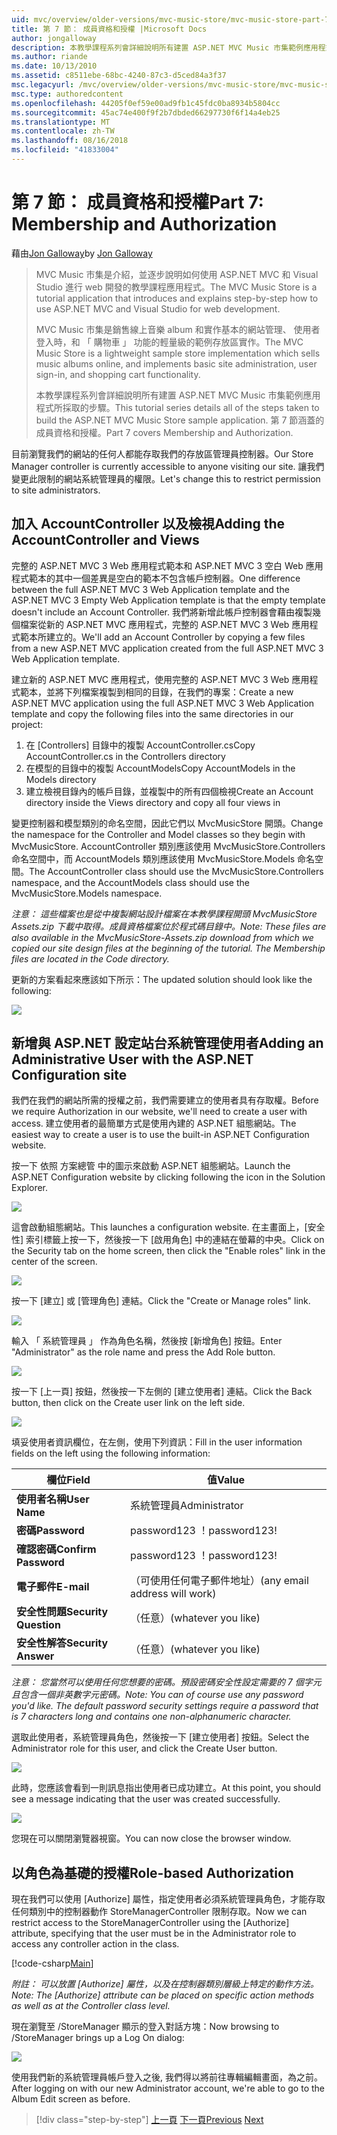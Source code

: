 ```yaml
---
uid: mvc/overview/older-versions/mvc-music-store/mvc-music-store-part-7
title: 第 7 節： 成員資格和授權 |Microsoft Docs
author: jongalloway
description: 本教學課程系列會詳細說明所有建置 ASP.NET MVC Music 市集範例應用程式所採取的步驟。 第 7 節涵蓋的成員資格和授權。
ms.author: riande
ms.date: 10/13/2010
ms.assetid: c8511ebe-68bc-4240-87c3-d5ced84a3f37
msc.legacyurl: /mvc/overview/older-versions/mvc-music-store/mvc-music-store-part-7
msc.type: authoredcontent
ms.openlocfilehash: 44205f0ef59e00ad9fb1c45fdc0ba8934b5804cc
ms.sourcegitcommit: 45ac74e400f9f2b7dbded66297730f6f14a4eb25
ms.translationtype: MT
ms.contentlocale: zh-TW
ms.lasthandoff: 08/16/2018
ms.locfileid: "41833004"
---
```

<a name="part-7-membership-and-authorization"></a><span data-ttu-id="e2d51-104">第 7 節： 成員資格和授權</span><span class="sxs-lookup"><span data-stu-id="e2d51-104">Part 7: Membership and Authorization</span></span>
====================
<span data-ttu-id="e2d51-105">藉由[Jon Galloway](https://github.com/jongalloway)</span><span class="sxs-lookup"><span data-stu-id="e2d51-105">by [Jon Galloway](https://github.com/jongalloway)</span></span>

> <span data-ttu-id="e2d51-106">MVC Music 市集是介紹，並逐步說明如何使用 ASP.NET MVC 和 Visual Studio 進行 web 開發的教學課程應用程式。</span><span class="sxs-lookup"><span data-stu-id="e2d51-106">The MVC Music Store is a tutorial application that introduces and explains step-by-step how to use ASP.NET MVC and Visual Studio for web development.</span></span>  
>   
> <span data-ttu-id="e2d51-107">MVC Music 市集是銷售線上音樂 album 和實作基本的網站管理、 使用者登入時，和 「 購物車 」 功能的輕量級的範例存放區實作。</span><span class="sxs-lookup"><span data-stu-id="e2d51-107">The MVC Music Store is a lightweight sample store implementation which sells music albums online, and implements basic site administration, user sign-in, and shopping cart functionality.</span></span>  
>   
> <span data-ttu-id="e2d51-108">本教學課程系列會詳細說明所有建置 ASP.NET MVC Music 市集範例應用程式所採取的步驟。</span><span class="sxs-lookup"><span data-stu-id="e2d51-108">This tutorial series details all of the steps taken to build the ASP.NET MVC Music Store sample application.</span></span> <span data-ttu-id="e2d51-109">第 7 節涵蓋的成員資格和授權。</span><span class="sxs-lookup"><span data-stu-id="e2d51-109">Part 7 covers Membership and Authorization.</span></span>


<span data-ttu-id="e2d51-110">目前瀏覽我們的網站的任何人都能存取我們的存放區管理員控制器。</span><span class="sxs-lookup"><span data-stu-id="e2d51-110">Our Store Manager controller is currently accessible to anyone visiting our site.</span></span> <span data-ttu-id="e2d51-111">讓我們變更此限制的網站系統管理員的權限。</span><span class="sxs-lookup"><span data-stu-id="e2d51-111">Let's change this to restrict permission to site administrators.</span></span>

## <a name="adding-the-accountcontroller-and-views"></a><span data-ttu-id="e2d51-112">加入 AccountController 以及檢視</span><span class="sxs-lookup"><span data-stu-id="e2d51-112">Adding the AccountController and Views</span></span>

<span data-ttu-id="e2d51-113">完整的 ASP.NET MVC 3 Web 應用程式範本和 ASP.NET MVC 3 空白 Web 應用程式範本的其中一個差異是空白的範本不包含帳戶控制器。</span><span class="sxs-lookup"><span data-stu-id="e2d51-113">One difference between the full ASP.NET MVC 3 Web Application template and the ASP.NET MVC 3 Empty Web Application template is that the empty template doesn't include an Account Controller.</span></span> <span data-ttu-id="e2d51-114">我們將新增此帳戶控制器會藉由複製幾個檔案從新的 ASP.NET MVC 應用程式，完整的 ASP.NET MVC 3 Web 應用程式範本所建立的。</span><span class="sxs-lookup"><span data-stu-id="e2d51-114">We'll add an Account Controller by copying a few files from a new ASP.NET MVC application created from the full ASP.NET MVC 3 Web Application template.</span></span>

<span data-ttu-id="e2d51-115">建立新的 ASP.NET MVC 應用程式，使用完整的 ASP.NET MVC 3 Web 應用程式範本，並將下列檔案複製到相同的目錄，在我們的專案：</span><span class="sxs-lookup"><span data-stu-id="e2d51-115">Create a new ASP.NET MVC application using the full ASP.NET MVC 3 Web Application template and copy the following files into the same directories in our project:</span></span>

1. <span data-ttu-id="e2d51-116">在 [Controllers] 目錄中的複製 AccountController.cs</span><span class="sxs-lookup"><span data-stu-id="e2d51-116">Copy AccountController.cs in the Controllers directory</span></span>
2. <span data-ttu-id="e2d51-117">在模型的目錄中的複製 AccountModels</span><span class="sxs-lookup"><span data-stu-id="e2d51-117">Copy AccountModels in the Models directory</span></span>
3. <span data-ttu-id="e2d51-118">建立檢視目錄內的帳戶目錄，並複製中的所有四個檢視</span><span class="sxs-lookup"><span data-stu-id="e2d51-118">Create an Account directory inside the Views directory and copy all four views in</span></span>

<span data-ttu-id="e2d51-119">變更控制器和模型類別的命名空間，因此它們以 MvcMusicStore 開頭。</span><span class="sxs-lookup"><span data-stu-id="e2d51-119">Change the namespace for the Controller and Model classes so they begin with MvcMusicStore.</span></span> <span data-ttu-id="e2d51-120">AccountController 類別應該使用 MvcMusicStore.Controllers 命名空間中，而 AccountModels 類別應該使用 MvcMusicStore.Models 命名空間。</span><span class="sxs-lookup"><span data-stu-id="e2d51-120">The AccountController class should use the MvcMusicStore.Controllers namespace, and the AccountModels class should use the MvcMusicStore.Models namespace.</span></span>

<span data-ttu-id="e2d51-121">*注意： 這些檔案也是從中複製網站設計檔案在本教學課程開頭 MvcMusicStore Assets.zip 下載中取得。成員資格檔案位於程式碼目錄中。*</span><span class="sxs-lookup"><span data-stu-id="e2d51-121">*Note: These files are also available in the MvcMusicStore-Assets.zip download from which we copied our site design files at the beginning of the tutorial. The Membership files are located in the Code directory.*</span></span>

<span data-ttu-id="e2d51-122">更新的方案看起來應該如下所示：</span><span class="sxs-lookup"><span data-stu-id="e2d51-122">The updated solution should look like the following:</span></span>

![](mvc-music-store-part-7/_static/image1.png)

## <a name="adding-an-administrative-user-with-the-aspnet-configuration-site"></a><span data-ttu-id="e2d51-123">新增與 ASP.NET 設定站台系統管理使用者</span><span class="sxs-lookup"><span data-stu-id="e2d51-123">Adding an Administrative User with the ASP.NET Configuration site</span></span>

<span data-ttu-id="e2d51-124">我們在我們的網站所需的授權之前，我們需要建立的使用者具有存取權。</span><span class="sxs-lookup"><span data-stu-id="e2d51-124">Before we require Authorization in our website, we'll need to create a user with access.</span></span> <span data-ttu-id="e2d51-125">建立使用者的最簡單方式是使用內建的 ASP.NET 組態網站。</span><span class="sxs-lookup"><span data-stu-id="e2d51-125">The easiest way to create a user is to use the built-in ASP.NET Configuration website.</span></span>

<span data-ttu-id="e2d51-126">按一下 依照 方案總管 中的圖示來啟動 ASP.NET 組態網站。</span><span class="sxs-lookup"><span data-stu-id="e2d51-126">Launch the ASP.NET Configuration website by clicking following the icon in the Solution Explorer.</span></span>

![](mvc-music-store-part-7/_static/image2.png)

<span data-ttu-id="e2d51-127">這會啟動組態網站。</span><span class="sxs-lookup"><span data-stu-id="e2d51-127">This launches a configuration website.</span></span> <span data-ttu-id="e2d51-128">在主畫面上，[安全性] 索引標籤上按一下，然後按一下 [啟用角色] 中的連結在螢幕的中央。</span><span class="sxs-lookup"><span data-stu-id="e2d51-128">Click on the Security tab on the home screen, then click the "Enable roles" link in the center of the screen.</span></span>

![](mvc-music-store-part-7/_static/image3.png)

<span data-ttu-id="e2d51-129">按一下 [建立] 或 [管理角色] 連結。</span><span class="sxs-lookup"><span data-stu-id="e2d51-129">Click the "Create or Manage roles" link.</span></span>

![](mvc-music-store-part-7/_static/image4.png)

<span data-ttu-id="e2d51-130">輸入 「 系統管理員 」 作為角色名稱，然後按 [新增角色] 按鈕。</span><span class="sxs-lookup"><span data-stu-id="e2d51-130">Enter "Administrator" as the role name and press the Add Role button.</span></span>

![](mvc-music-store-part-7/_static/image5.png)

<span data-ttu-id="e2d51-131">按一下 [上一頁] 按鈕，然後按一下左側的 [建立使用者] 連結。</span><span class="sxs-lookup"><span data-stu-id="e2d51-131">Click the Back button, then click on the Create user link on the left side.</span></span>

![](mvc-music-store-part-7/_static/image6.png)

<span data-ttu-id="e2d51-132">填妥使用者資訊欄位，在左側，使用下列資訊：</span><span class="sxs-lookup"><span data-stu-id="e2d51-132">Fill in the user information fields on the left using the following information:</span></span>

| <span data-ttu-id="e2d51-133">**欄位**</span><span class="sxs-lookup"><span data-stu-id="e2d51-133">**Field**</span></span> | <span data-ttu-id="e2d51-134">**值**</span><span class="sxs-lookup"><span data-stu-id="e2d51-134">**Value**</span></span> |
| --- | --- |
| <span data-ttu-id="e2d51-135">**使用者名稱**</span><span class="sxs-lookup"><span data-stu-id="e2d51-135">**User Name**</span></span> | <span data-ttu-id="e2d51-136">系統管理員</span><span class="sxs-lookup"><span data-stu-id="e2d51-136">Administrator</span></span> |
| <span data-ttu-id="e2d51-137">**密碼**</span><span class="sxs-lookup"><span data-stu-id="e2d51-137">**Password**</span></span> | <span data-ttu-id="e2d51-138">password123 ！</span><span class="sxs-lookup"><span data-stu-id="e2d51-138">password123!</span></span> |
| <span data-ttu-id="e2d51-139">**確認密碼**</span><span class="sxs-lookup"><span data-stu-id="e2d51-139">**Confirm Password**</span></span> | <span data-ttu-id="e2d51-140">password123 ！</span><span class="sxs-lookup"><span data-stu-id="e2d51-140">password123!</span></span> |
| <span data-ttu-id="e2d51-141">**電子郵件**</span><span class="sxs-lookup"><span data-stu-id="e2d51-141">**E-mail**</span></span> | <span data-ttu-id="e2d51-142">（可使用任何電子郵件地址）</span><span class="sxs-lookup"><span data-stu-id="e2d51-142">(any email address will work)</span></span> |
| <span data-ttu-id="e2d51-143">**安全性問題**</span><span class="sxs-lookup"><span data-stu-id="e2d51-143">**Security Question**</span></span> | <span data-ttu-id="e2d51-144">（任意）</span><span class="sxs-lookup"><span data-stu-id="e2d51-144">(whatever you like)</span></span> |
| <span data-ttu-id="e2d51-145">**安全性解答**</span><span class="sxs-lookup"><span data-stu-id="e2d51-145">**Security Answer**</span></span> | <span data-ttu-id="e2d51-146">（任意）</span><span class="sxs-lookup"><span data-stu-id="e2d51-146">(whatever you like)</span></span> |

<span data-ttu-id="e2d51-147">*注意： 您當然可以使用任何您想要的密碼。預設密碼安全性設定需要的 7 個字元且包含一個非英數字元密碼。*</span><span class="sxs-lookup"><span data-stu-id="e2d51-147">*Note: You can of course use any password you'd like. The default password security settings require a password that is 7 characters long and contains one non-alphanumeric character.*</span></span>

<span data-ttu-id="e2d51-148">選取此使用者，系統管理員角色，然後按一下 [建立使用者] 按鈕。</span><span class="sxs-lookup"><span data-stu-id="e2d51-148">Select the Administrator role for this user, and click the Create User button.</span></span>

![](mvc-music-store-part-7/_static/image7.png)

<span data-ttu-id="e2d51-149">此時，您應該會看到一則訊息指出使用者已成功建立。</span><span class="sxs-lookup"><span data-stu-id="e2d51-149">At this point, you should see a message indicating that the user was created successfully.</span></span>

![](mvc-music-store-part-7/_static/image8.png)

<span data-ttu-id="e2d51-150">您現在可以關閉瀏覽器視窗。</span><span class="sxs-lookup"><span data-stu-id="e2d51-150">You can now close the browser window.</span></span>

## <a name="role-based-authorization"></a><span data-ttu-id="e2d51-151">以角色為基礎的授權</span><span class="sxs-lookup"><span data-stu-id="e2d51-151">Role-based Authorization</span></span>

<span data-ttu-id="e2d51-152">現在我們可以使用 [Authorize] 屬性，指定使用者必須系統管理員角色，才能存取任何類別中的控制器動作 StoreManagerController 限制存取。</span><span class="sxs-lookup"><span data-stu-id="e2d51-152">Now we can restrict access to the StoreManagerController using the [Authorize] attribute, specifying that the user must be in the Administrator role to access any controller action in the class.</span></span>

[!code-csharp[Main](mvc-music-store-part-7/samples/sample1.cs)]

<span data-ttu-id="e2d51-153">*附註： 可以放置 [Authorize] 屬性，以及在控制器類別層級上特定的動作方法。*</span><span class="sxs-lookup"><span data-stu-id="e2d51-153">*Note: The [Authorize] attribute can be placed on specific action methods as well as at the Controller class level.*</span></span>

<span data-ttu-id="e2d51-154">現在瀏覽至 /StoreManager 顯示的登入對話方塊：</span><span class="sxs-lookup"><span data-stu-id="e2d51-154">Now browsing to /StoreManager brings up a Log On dialog:</span></span>

![](mvc-music-store-part-7/_static/image9.png)

<span data-ttu-id="e2d51-155">使用我們新的系統管理員帳戶登入之後, 我們得以將前往專輯編輯畫面，為之前。</span><span class="sxs-lookup"><span data-stu-id="e2d51-155">After logging on with our new Administrator account, we're able to go to the Album Edit screen as before.</span></span>

> [!div class="step-by-step"]
> <span data-ttu-id="e2d51-156">[上一頁](mvc-music-store-part-6.md)
> [下一頁](mvc-music-store-part-8.md)</span><span class="sxs-lookup"><span data-stu-id="e2d51-156">[Previous](mvc-music-store-part-6.md)
[Next](mvc-music-store-part-8.md)</span></span>

